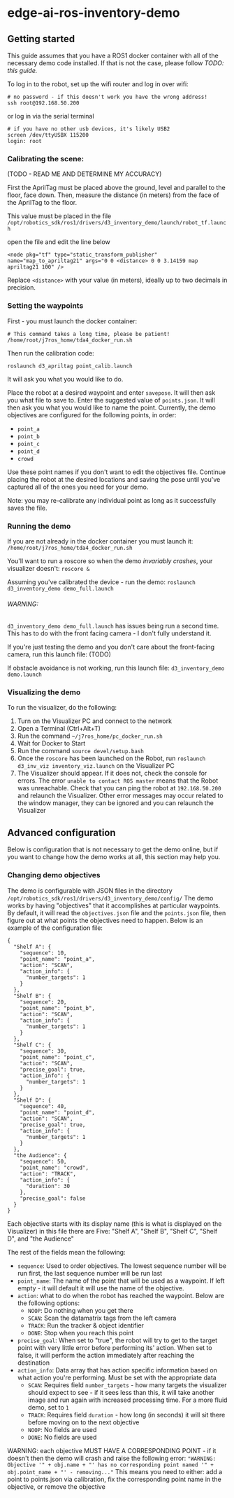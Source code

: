 # edge-ai-ros-inventory-demo

## Getting started

This guide assumes that you have a ROS1 docker container with all of the necessary demo code installed.
If that is not the case, please follow _TODO: this guide._

To log in to the robot, set up the wifi router and log in over wifi:

```
# no password - if this doesn't work you have the wrong address!
ssh root@192.168.50.200
```
or log in via the serial terminal

```
# if you have no other usb devices, it's likely USB2
screen /dev/ttyUSBX 115200
login: root
```

### Calibrating the scene:

(TODO - READ ME AND DETERMINE MY ACCURACY)

First the AprilTag must be placed above the ground, level and parallel to the floor, face down.
Then, measure the distance (in meters) from the face of the AprilTag to the floor.

This value must be placed in the file `/opt/robotics_sdk/ros1/drivers/d3_inventory_demo/launch/robot_tf.launch`

open the file and edit the line below

`<node pkg="tf" type="static_transform_publisher" name="map_to_apriltag21" args="0 0 <distance> 0 0 3.14159 map apriltag21 100" />`

Replace `<distance>` with your value (in meters), ideally up to two decimals in precision.


### Setting the waypoints

First - you must launch the docker container:

```
# This command takes a long time, please be patient!
/home/root/j7ros_home/tda4_docker_run.sh
```

Then run the calibration code:

`roslaunch d3_apriltag point_calib.launch`

It will ask you what you would like to do.

Place the robot at a desired waypoint and enter `savepose`.  It will then ask you what file to save to.
Enter the suggested value of `points.json`. It will then ask you what you would like to name the point. 
Currently, the demo objectives are configured for the following points, in order:

* `point_a`
* `point_b`
* `point_c`
* `point_d`
* `crowd`

Use these point names if you don't want to edit the objectives file. Continue placing the robot at the
desired locations and saving the pose until you've captured all of the ones you need for your demo.


Note: you may re-calibrate any individual point as long as it successfully saves the file.

### Running the demo

If you are not already in the docker container you must launch it:
`/home/root/j7ros_home/tda4_docker_run.sh`

You'll want to run a roscore so when the demo _invariably crashes_, your visualizer doesn't:
`roscore &`

Assuming you've calibrated the device - run the demo:
`roslaunch d3_inventory_demo demo_full.launch`

###### WARNING:

`d3_inventory_demo demo_full.launch` has issues being run a second time.  This has to do with the front facing camera - I don't fully understand it.

If you're just testing the demo and you don't care about the front-facing camera, run this launch file: (TODO)

If obstacle avoidance is not working, run this launch file: `d3_inventory_demo demo.launch`


### Visualizing the demo

To run the visualizer, do the following:

1. Turn on the Visualizer PC and connect to the network
2. Open a Terminal (Ctrl+Alt+T)
3. Run the command `~/j7ros_home/pc_docker_run.sh`
4. Wait for Docker to Start
5. Run the command `source devel/setup.bash`
6. Once the `roscore` has been launched on the Robot, run `roslaunch d3_inv_viz inventory_viz.launch` on the Visualizer PC
7. The Visualizer should appear. If it does not, check the console for errors. The error `unable to contact ROS master` means that the Robot was unreachable. Check that you can ping the robot at `192.168.50.200` and relaunch the Visualizer. Other error messages may occur related to the window manager, they can be ignored and you can relaunch the Visualizer

## Advanced configuration

Below is configuration that is not necessary to get the demo online, but if you want to change
how the demo works at all, this section may help you.

### Changing demo objectives

The demo is configurable with JSON files in the directory `/opt/robotics_sdk/ros1/drivers/d3_inventory_demo/config/`
The demo works by having "objectives" that it accomplishes at particular waypoints. By default, it will read the `objectives.json` file
and the `points.json` file, then figure out at what points the objectives need to happen. Below is an example of the configuration file:

```
{
  "Shelf A": {
    "sequence": 10,
    "point_name": "point_a",
    "action": "SCAN",
    "action_info": {
      "number_targets": 1
    }
  },
  "Shelf B": {
    "sequence": 20,
    "point_name": "point_b",
    "action": "SCAN",
    "action_info": {
      "number_targets": 1
    }
  },
  "Shelf C": {
    "sequence": 30,
    "point_name": "point_c",
    "action": "SCAN",
    "precise_goal": true,
    "action_info": {
      "number_targets": 1
    }
  },
  "Shelf D": {
    "sequence": 40,
    "point_name": "point_d",
    "action": "SCAN",
    "precise_goal": true,
    "action_info": {
      "number_targets": 1
    }
  },
  "the Audience": {
    "sequence": 50,
    "point_name": "crowd",
    "action": "TRACK",
    "action_info": {
      "duration": 30
    },
    "precise_goal": false
  }
}
```

Each objective starts with its display name (this is what is displayed on the Visualizer)
in this file there are Five: "Shelf A", "Shelf B", "Shelf C", "Shelf D", and "the Audience"

The rest of the fields mean the following:

* `sequence`: Used to order objectives.  The lowest sequence number will be run first, the last sequence number will be run last
* `point_name`: The name of the point that will be used as a waypoint.  If left empty - it will default it will use the name of the objective.
* `action`: what to do when the robot has reached the waypoint.  Below are the following options:
  * `NOOP`: Do nothing when you get there
  * `SCAN`: Scan the datamatrix tags from the left camera
  * `TRACK`: Run the tracker & object identifier
  * `DONE`: Stop when you reach this point
* `precise_goal`: When set to "true", the robot will try to get to the target point with very little error before performing its' action.
  When set to false, it will perform the action immediately after reaching the destination
* `action_info`: Data array that has action specific information based on what action you're performing.  Must be set with the appropriate data
  * `SCAN`: Requires field `number_targets` - how many targets the visualizer should expect to see - if it sees less than this, it will take another image and run again with increased processing time. For a more fluid demo, set to `1`
  * `TRACK`: Requires field `duration` - how long (in seconds) it will sit there before moving on to the next objective
  * `NOOP`: No fields are used
  * `DONE`: No fields are used


WARNING: each objective MUST HAVE A CORRESPONDING POINT - if it doesn't then the demo will crash and raise the following error:
`"WARNING: Objective '" + obj.name + "' has no corresponding point named '" + obj.point_name + "' - removing..."`
This means you need to either: add a point to points.json via calibration, fix the corresponding point name in the objective, or remove the objective

